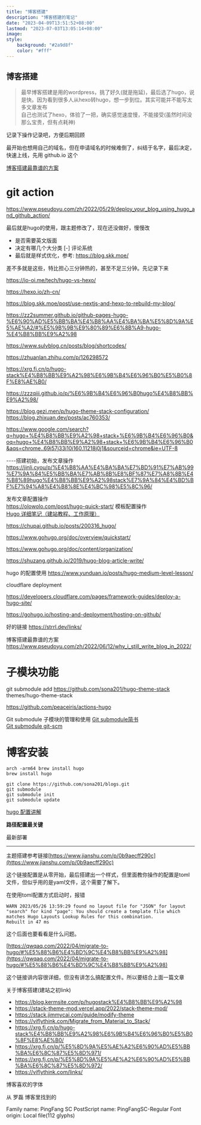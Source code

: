 ```yaml
---
title: "博客搭建"
description: "博客搭建的笔记"
date: "2023-04-09T13:51:52+08:00"
lastmod: "2023-07-03T13:05:14+08:00"
image: 
style:
    background: "#2a9d8f"
    color: "#fff"
---
```


## 博客搭建

> 最早博客搭建是用的wordpress，挑了好久(就是拖延)，最后选了hugo，说是快。因为看到很多人从hexo转hugo，想一步到位。其实可能并不能写太多文章发布 \
> 自己也测试了hexo，体验了一把，确实感觉速度慢，不能接受(虽然时间没那么宝贵，但有点耗神)

记录下操作记录吧，方便后期回顾

最开始也想用自己的域名，但在申请域名的时候难倒了，纠结于名字，最后决定，快速上线，先用 github.io 这个

[博客搭建最靠谱的方案](https://www.pseudoyu.com/zh/2022/06/12/why_i_still_write_blog_in_2022/)

# git action
https://www.pseudoyu.com/zh/2022/05/29/deploy_your_blog_using_hugo_and_github_action/

最后就是hugo的使用，跟主题修改了，现在还没做好，慢慢改

- 是否需要英文版面
- 决定有哪几个大分类
[-] 评论系统
- 最后就是样式优化，参考: https://blog.skk.moe/

差不多就是这些，特比担心三分钟热的，甚至不足三分钟。先记录下来

https://io-oi.me/tech/hugo-vs-hexo/

https://hexo.io/zh-cn/

https://blog.skk.moe/post/use-nextjs-and-hexo-to-rebuild-my-blog/

https://zz2summer.github.io/github-pages-hugo-%E6%90%AD%E5%BB%BA%E4%B8%AA%E4%BA%BA%E5%8D%9A%E5%AE%A2/#%E5%9B%9B%E9%80%89%E6%8B%A9-hugo-%E4%B8%BB%E9%A2%98

https://www.sulvblog.cn/posts/blog/shortcodes/

https://zhuanlan.zhihu.com/p/126298572

https://xrg.fj.cn/p/hugo-stack%E4%B8%BB%E9%A2%98%E6%9B%B4%E6%96%B0%E5%B0%8F%E8%AE%B0/

https://zzzqiii.github.io/p/%E6%9B%B4%E6%96%B0hugo%E4%B8%BB%E9%A2%98/

https://blog.gezi.men/p/hugo-theme-stack-configuration/
https://blog.zhixuan.dev/posts/ac760353/

https://www.google.com/search?q=hugo+%E4%B8%BB%E9%A2%98+stack+%E6%9B%B4%E6%96%B0&oq=hugo+%E4%B8%BB%E9%A2%98+stack+%E6%9B%B4%E6%96%B0&aqs=chrome..69i57j33i10i160.11218j0j1&sourceid=chrome&ie=UTF-8



----搭建初始，发布文章操作
https://jinli.cyou/p/%E4%B8%AA%E4%BA%BA%E7%BD%91%E7%AB%99%E7%9A%84%E5%BB%BA%E7%AB%8B%E8%BF%87%E7%A8%8B%E4%B8%89hugo%E4%B8%BB%E9%A2%98stack%E7%9A%84%E4%BD%BF%E7%94%A8%E4%B8%8E%E4%BC%98%E5%8C%96/

发布文章配置操作 \
https://olowolo.com/post/hugo-quick-start/
模板配置操作 \
[Hugo 详细笔记（建站教程、工作原理）](https://yuanyi-au.github.io/posts/hugo/)

https://chupai.github.io/posts/200316_hugo/

https://www.gohugo.org/doc/overview/quickstart/

https://www.gohugo.org/doc/content/organization/

https://shuzang.github.io/2019/hugo-blog-article-write/

hugo 的配置使用
https://www.yunduan.io/posts/hugo-medium-level-lesson/


cloudflare deployment

https://developers.cloudflare.com/pages/framework-guides/deploy-a-hugo-site/



https://gohugo.io/hosting-and-deployment/hosting-on-github/

好的链接
https://strrl.dev/links/

博客搭建最靠谱的方案
https://www.pseudoyu.com/zh/2022/06/12/why_i_still_write_blog_in_2022/



# 子模块功能
git submodule add https://github.com/sona201/hugo-theme-stack themes/hugo-theme-stack

https://github.com/peaceiris/actions-hugo

Git submodule 子模块的管理和使用
[Git submodule简书](https://www.jianshu.com/p/9000cd49822c) \
[Git submodule git-scm](https://git-scm.com/book/zh/v2/Git-%E5%B7%A5%E5%85%B7-%E5%AD%90%E6%A8%A1%E5%9D%97)


# 博客安装
```
arch -arm64 brew install hugo
brew install hugo

git clone https://github.com/sona201/blogs.git
git submodule
git submodule init
git submodule update
```

[hugo 配置讲解](https://hugocn.netlify.app/configuration.html)

**路径配置最关键**

最新部署

---

主题搭建参考链接[https://www.jianshu.com/p/0b9aecff290c](https://www.jianshu.com/p/0b9aecff290c)

这个链接配置是从零开始，最后搭建出一个样式，但里面教你操作的配置是toml文件，但似乎用的是yaml文件，这个需要了解下。

在使用toml配置方式启动时，报错
```
WARN 2023/05/26 13:59:29 found no layout file for "JSON" for layout "search" for kind "page": You should create a template file which matches Hugo Layouts Lookup Rules for this combination.
Rebuilt in 47 ms
```

这个后面也要看看是什么问题。


[https://qwqaq.com/2022/04/migrate-to-hugo/#%E5%88%B6%E4%BD%9C%E4%B8%BB%E9%A2%98](https://qwqaq.com/2022/04/migrate-to-hugo/#%E5%88%B6%E4%BD%9C%E4%B8%BB%E9%A2%98)

这个链接讲内容很详细，但没有讲怎么搞配置文件。所以要结合上面一篇文章


关于博客搭建(建站之初link)
- https://blog.kermsite.com/p/hugostack%E4%B8%BB%E9%A2%98
- https://stack-theme-mod.vercel.app/2022/stack-theme-mod/
- https://stack.jimmycai.com/guide/modify-theme
- https://viflythink.com/Migrate_from_Material_to_Stack/
- https://xrg.fj.cn/p/hugo-stack%E4%B8%BB%E9%A2%98%E6%9B%B4%E6%96%B0%E5%B0%8F%E8%AE%B0/
- https://xrg.fj.cn/p/%E5%8D%9A%E5%AE%A2%E6%90%AD%E5%BB%BA%E6%8C%87%E5%8D%971/
- https://xrg.fj.cn/p/%E5%8D%9A%E5%AE%A2%E6%90%AD%E5%BB%BA%E6%8C%87%E5%8D%972/
- https://viflythink.com/links/

博客喜欢的字体

从 罗磊 博客里找到的

Family name: PingFang SC
PostScript name: PingFangSC-Regular
Font origin: Local file(112 glyphs)
